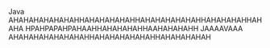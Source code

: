 Java AHAHAHAHAHAHAHHAHAHAHAHAHHAHAHAHAHAHAHHAHAHAHAHHAHAHA HPAHPAPAHPAHAAHHAHAHAHAHHAAHAHAHAHH JAAAAVAAA AHAHAHAHAHAHAHAHHAHAHAHAHAHAHHAHAHAHAHAH
